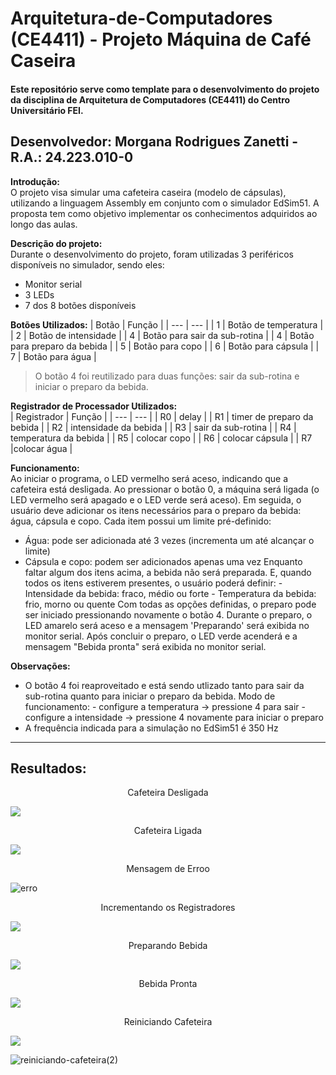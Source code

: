 # Arquitetura-de-Computadores (CE4411) - Projeto Máquina de Café Caseira

#### Este repositório serve como template para o desenvolvimento do projeto da disciplina de Arquitetura de Computadores (CE4411) do Centro Universitário FEI.
<p align="justify">

**Desenvolvedor:** Morgana Rodrigues Zanetti - R.A.: 24.223.010-0
---

**Introdução:**  
O projeto visa simular uma cafeteira caseira (modelo de cápsulas), utilizando a linguagem Assembly em conjunto com o simulador EdSim51. A proposta tem como objetivo implementar os conhecimentos adquiridos ao longo das aulas.


**Descrição do projeto:**  
Durante o desenvolvimento do projeto, foram utilizadas 3 periféricos disponíveis no simulador, sendo eles:
  - Monitor serial
  - 3 LEDs
  - 7 dos 8 botões disponíveis 

**Botões Utilizados:**
| Botão | Função | 
| --- | --- |
| 1 | Botão de temperatura | 
| 2 | Botão de intensidade |
| 4 | Botão para sair da sub-rotina |
| 4 | Botão para preparo da bebida |
| 5 | Botão para copo |
| 6 | Botão para cápsula |
| 7 | Botão para água |

>O botão 4 foi reutilizado para duas funções: sair da sub-rotina e iniciar o preparo da bebida.
    
**Registrador de Processador Utilizados:**  
| Registrador | Função |
| --- | --- |
| R0 | delay |
| R1 | timer de preparo da bebida |
| R2 | intensidade da bebida |
| R3 | sair da sub-rotina |
| R4 | temperatura da bebida |
| R5 | colocar copo |
| R6 | colocar cápsula |
| R7 |colocar água |

**Funcionamento:**  
Ao iniciar o programa, o LED vermelho será aceso, indicando que a cafeteira está desligada. Ao pressionar o botão 0, a máquina será ligada (o LED vermelho será apagado e o LED verde será aceso). Em seguida, o usuário deve adicionar os itens necessários para o preparo da bebida: água, cápsula e copo. Cada item possui um limite pré-definido:
   - Água: pode ser adicionada até 3 vezes (incrementa um até alcançar o limite)
   - Cápsula e copo: podem ser adicionados apenas uma vez
Enquanto faltar algum dos itens acima, a bebida não será preparada. E, quando todos os itens estiverem presentes, o usuário poderá definir:
	- Intensidade da bebida: fraco, médio ou forte
 	- Temperatura da bebida: frio, morno ou quente
Com todas as opções definidas, o preparo pode ser iniciado pressionando novamente o botão 4. Durante o preparo, o LED amarelo será aceso e a mensagem 'Preparando' será exibida no monitor serial. Após concluir o preparo, o LED verde acenderá e a mensagem "Bebida pronta" será exibida no monitor serial.

**Observações:**  
 - O botão 4 foi reaproveitado e está sendo utlizado tanto para sair da sub-rotina quanto para iniciar o preparo da bebida. Modo de funcionamento:
		- configure a temperatura → pressione 4 para sair
		- configure a intensidade → pressione 4 novamente para iniciar o preparo
 - A frequência indicada para a simulação no EdSim51 é 350 Hz
</p>

---
## **Resultados:**  
<p align="center">
Cafeteira Desligada
</p>

![](https://github.com/user-attachments/assets/e9e0c189-d838-48b9-8cc2-a65a36f1a321)

<p align="center">
Cafeteira Ligada
</p>

![](https://github.com/user-attachments/assets/7b6238aa-eb83-45e5-91e7-2bafdcf7252e)


<p align="center">
Mensagem de Erroo
</p>

![erro](https://github.com/user-attachments/assets/d098b654-136f-4862-85ee-c0858b428c41)


<p align="center">
Incrementando os Registradores
</p>

![](https://github.com/user-attachments/assets/175073c1-a723-4eb3-8a4b-b4d69bbeaf0d)


<p align="center">
Preparando Bebida
</p>

![](https://github.com/user-attachments/assets/2fa5b5c3-fea6-4036-8916-beba28a39cdb)


<p align="center">
Bebida Pronta
</p>

![](https://github.com/user-attachments/assets/90b6ebc9-e331-4d3d-956b-5aaa9aca02ba)


<p align="center">
Reiniciando Cafeteira
</p>

![](https://github.com/user-attachments/assets/4102f724-e67f-4307-ad28-c3a6aa177be4)

![reiniciando-cafeteira(2)](https://github.com/user-attachments/assets/02ea0307-d4b6-4b11-ac49-78926d3d7812)
